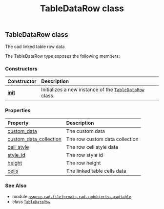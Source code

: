 ﻿---
title: TableDataRow class
second_title: Aspose.CAD for Python via .NET API References
description: 
type: docs
weight: 110
url: /python-net/aspose.cad.fileformats.cad.cadobjects.acadtable/tabledatarow/
is_root: false
---

## TableDataRow class

The cad linked table row data



The TableDataRow type exposes the following members:

### Constructors
| Constructor | Description |
| :- | :- |
| [__init__](/cad/python-net/aspose.cad.fileformats.cad.cadobjects.acadtable/tabledatarow/__init__/#) | Initializes a new instance of the [`TableDataRow`](/cad/python-net/aspose.cad.fileformats.cad.cadobjects.acadtable/tabledatarow) class. |


### Properties
| Property | Description |
| :- | :- |
| [custom_data](/cad/python-net/aspose.cad.fileformats.cad.cadobjects.acadtable/tabledatarow/custom_data) | The custom data |
| [custom_data_collection](/cad/python-net/aspose.cad.fileformats.cad.cadobjects.acadtable/tabledatarow/custom_data_collection) | The row custom data collection |
| [cell_style](/cad/python-net/aspose.cad.fileformats.cad.cadobjects.acadtable/tabledatarow/cell_style) | The row cell style data |
| [style_id](/cad/python-net/aspose.cad.fileformats.cad.cadobjects.acadtable/tabledatarow/style_id) | The row style id |
| [height](/cad/python-net/aspose.cad.fileformats.cad.cadobjects.acadtable/tabledatarow/height) | The row height |
| [cells](/cad/python-net/aspose.cad.fileformats.cad.cadobjects.acadtable/tabledatarow/cells) | The linked table cells data |



### See Also
* module [`aspose.cad.fileformats.cad.cadobjects.acadtable`](..)
* class [`TableDataRow`](/cad/python-net/aspose.cad.fileformats.cad.cadobjects.acadtable/tabledatarow)

